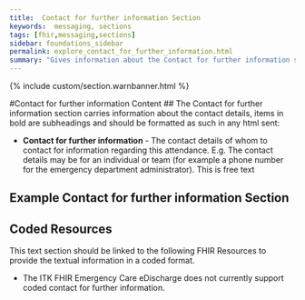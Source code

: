 ```yaml
---
title:  Contact for further information Section
keywords:  messaging, sections
tags: [fhir,messaging,sections]
sidebar: foundations_sidebar
permalink: explore_contact_for_further_information.html
summary: "Gives information about the Contact for further information section"
---
```


{% include custom/section.warnbanner.html %}

#Contact for further information Content ##
The Contact for further information section carries information about the contact details, items in bold are subheadings and should be formatted as such in any html sent:


- **Contact for further information** - The contact details of whom to contact for information regarding this attendance.  E.g. The contact details may be for an individual or team (for example a phone number for the emergency department administrator). This is free text


##  Example Contact for further information Section ##

<script src="https://gist.github.com/IOPS-DEV/2fc82c41a8105e6cb66b03c59dccdc24.js"></script>

## Coded Resources ##

This text section should be linked to the following FHIR Resources to provide the textual information in a coded format.

- The ITK FHIR Emergency Care eDischarge does not currently support coded contact for further information.






